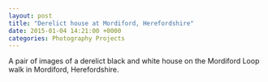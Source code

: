 ```yaml
---
layout: post
title: "Derelict house at Mordiford, Herefordshire"
date: 2015-01-04 14:21:00 +0000
categories: Photography Projects
---
```


<!-- wp:paragraph -->
<p>A pair of images of a derelict black and white house on the Mordiford Loop walk in Mordiford, Herefordshire.</p>
<!-- /wp:paragraph -->

<!-- wp:gallery {"ids":[172,173],"columns":2,"linkTo":"media","sizeSlug":"medium","align":"left"} -->
<figure class="wp-block-gallery alignleft has-nested-images columns-2 is-cropped"><!-- wp:image {"id":172,"sizeSlug":"medium","linkDestination":"media"} -->
<figure class="wp-block-image size-medium"><a href="{{ site.baseurl }}/wp-content/uploads/2022/12/dsc_0026_16339765756_o-scaled.jpg"><img src="https://www.circleseven.co.uk/wp-content/uploads/2022/12/dsc_0026_16339765756_o-199x300.jpg" alt="" class="wp-image-172"/></a></figure>
<!-- /wp:image -->

<!-- wp:image {"id":173,"sizeSlug":"medium","linkDestination":"media"} -->
<figure class="wp-block-image size-medium"><a href="{{ site.baseurl }}/wp-content/uploads/2022/12/dsc_0025_16178123268_o-scaled.jpg"><img src="https://www.circleseven.co.uk/wp-content/uploads/2022/12/dsc_0025_16178123268_o-300x214.jpg" alt="" class="wp-image-173"/></a></figure>
<!-- /wp:image --></figure>
<!-- /wp:gallery -->